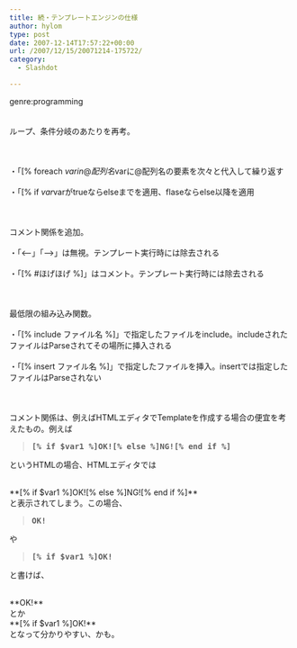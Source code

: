 ```yaml
---
title: 続・テンプレートエンジンの仕様
author: hylom
type: post
date: 2007-12-14T17:57:22+00:00
url: /2007/12/15/20071214-175722/
category:
  - Slashdot

---
```

genre:programming  
</br>   
ループ、条件分岐のあたりを再考。</br>  
</br>   
・「[% foreach $var in @配列名 %]」?「[% end foreach %]」でループ。$varに@配列名の要素を次々と代入して繰り返す</br>   
・「[% if $var %]」?「[% else %]」?「[% end if %]」でif?else?型条件分岐。$varがtrueならelseまでを適用、flaseならelse以降を適用</br>  
</br>   
コメント関係を追加。</br>   
・「<&#8211;$」「$&#8211;>」は無視。テンプレート実行時には除去される</br>   
・「[% #ほげほげ %]」はコメント。テンプレート実行時には除去される</br>  
</br>   
最低限の組み込み関数。</br>   
・「[% include ファイル名 %]」で指定したファイルをinclude。includeされたファイルはParseされてその場所に挿入される</br>   
・「[% insert ファイル名 %]」で指定したファイルを挿入。insertでは指定したファイルはParseされない</br>  
</br>   
コメント関係は、例えばHTMLエディタでTemplateを作成する場合の便宜を考えたもの。例えば 

> <div>
>   <tt> <b>[% if $var1 %]OK![% else %]NG![% end if %]</b> </tt>
> </div>

というHTMLの場合、HTMLエディタでは 

</br>   
  **[% if $var1 %]OK![% else %]NG![% end if %]** </br>   
と表示されてしまう。この場合、 

> <div>
>   <tt> <b><!--$ [% if $var1 %] $-->OK!<!--$ [% else %]NG![% end if %] $--></b> </tt>
> </div>

や 

> <div>
>   <tt> <b>[% if $var1 %]OK!<!--$[% else %]NG![% end if %]$--></b> </tt>
> </div>

と書けば、 

</br>   
  **OK!** </br>   
とか</br>   
  **[% if $var1 %]OK!** </br>   
となって分かりやすい、かも。</br>  
</br>
